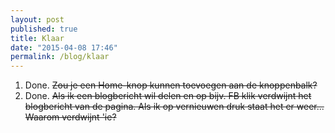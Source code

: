 ```yaml
---
layout: post
published: true
title: Klaar
date: "2015-04-08 17:46"
permalink: /blog/klaar
---
```


1. Done. <s>Zou je een Home-knop kunnen toevoegen aan de knoppenbalk?</s>
2. Done. <s>Als ik een blogbericht wil delen en op bijv. FB klik verdwijnt het blogbericht van de pagina. Als ik op vernieuwen druk staat het er weer... Waarom verdwijnt 'ie?</s>
